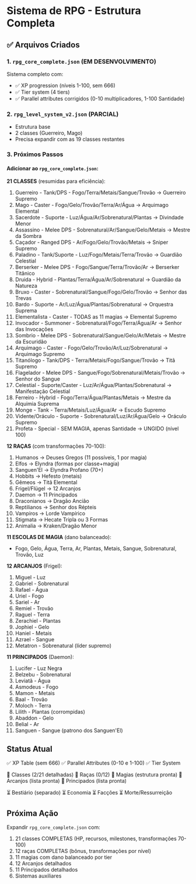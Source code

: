 # Sistema de RPG - Estrutura Completa

## ✅ Arquivos Criados

### 1. `rpg_core_complete.json` (EM DESENVOLVIMENTO)
Sistema completo com:
- ✅ XP progression (níveis 1-100, sem 666)
- ✅ Tier system (4 tiers)
- ✅ Parallel attributes corrigidos (0-10 multiplicadores, 1-100 Santidade)

### 2. `rpg_level_system_v2.json` (PARCIAL)
- Estrutura base
- 2 classes (Guerreiro, Mago)
- Precisa expandir com as 19 classes restantes

### 3. Próximos Passos

#### Adicionar ao `rpg_core_complete.json`:

**21 CLASSES** (resumidas para eficiência):
1. Guerreiro - Tank/DPS - Fogo/Terra/Metais/Sangue/Trovão → Guerreiro Supremo
2. Mago - Caster - Fogo/Gelo/Trovão/Terra/Ar/Água → Arquimago Elemental
3. Sacerdote - Suporte - Luz/Água/Ar/Sobrenatural/Plantas → Divindade Menor
4. Assassino - Melee DPS - Sobrenatural/Ar/Sangue/Gelo/Metais → Mestre da Sombra
5. Caçador - Ranged DPS - Ar/Fogo/Gelo/Trovão/Metais → Sniper Supremo
6. Paladino - Tank/Suporte - Luz/Fogo/Metais/Terra/Trovão → Guardião Celestial
7. Berserker - Melee DPS - Fogo/Sangue/Terra/Trovão/Ar → Berserker Titânico
8. Druida - Hybrid - Plantas/Terra/Água/Ar/Sobrenatural → Guardião da Natureza
9. Bruxo - Caster - Sobrenatural/Sangue/Fogo/Gelo/Trovão → Senhor das Trevas
10. Bardo - Suporte - Ar/Luz/Água/Plantas/Sobrenatural → Orquestra Suprema
11. Elementalista - Caster - TODAS as 11 magias → Elemental Supremo
12. Invocador - Summoner - Sobrenatural/Fogo/Terra/Água/Ar → Senhor das Invocações
13. Sombrio - Melee DPS - Sobrenatural/Sangue/Gelo/Ar/Metais → Mestre da Escuridão
14. Arquimago - Caster - Fogo/Gelo/Trovão/Ar/Luz/Sobrenatural → Arquimago Supremo
15. Titanólogo - Tank/DPS - Terra/Metais/Fogo/Sangue/Trovão → Titã Supremo
16. Flagelador - Melee DPS - Sangue/Fogo/Sobrenatural/Metais/Trovão → Senhor do Sangue
17. Celestial - Suporte/Caster - Luz/Ar/Água/Plantas/Sobrenatural → Manifestação Celestial
18. Ferreiro - Hybrid - Fogo/Terra/Água/Plantas/Metais → Mestre da Alquimia Suprema
19. Monge - Tank - Terra/Metais/Luz/Água/Ar → Escudo Supremo
20. Vidente/Oráculo - Suporte - Sobrenatural/Luz/Ar/Água/Gelo → Oráculo Supremo
21. Profeta - Special - SEM MAGIA, apenas Santidade → UNGIDO (nível 100)

**12 RAÇAS** (com transformações 70-100):
1. Humanos → Deuses Gregos (11 possíveis, 1 por magia)
2. Elfos → Elyndra (formas por classe+magia)
3. Sanguen'El → Elyndra Profano (70+)
4. Hobbits → Hefesto (metais)
5. Gêmeos → Titã Elemental
6. Frigel/Flügel → 12 Arcanjos
7. Daemon → 11 Principados
8. Draconianos → Dragão Ancião
9. Reptilianos → Senhor dos Répteis
10. Vampiros → Lorde Vampírico
11. Stigmata → Hecate Tripla ou 3 Formas
12. Animalia → Kraken/Dragão Menor

**11 ESCOLAS DE MAGIA** (dano balanceado):
- Fogo, Gelo, Água, Terra, Ar, Plantas, Metais, Sangue, Sobrenatural, Trovão, Luz

**12 ARCANJOS** (Frigel):
1. Miguel - Luz
2. Gabriel - Sobrenatural
3. Rafael - Água
4. Uriel - Fogo
5. Sariel - Ar
6. Remiel - Trovão
7. Raguel - Terra
8. Zerachiel - Plantas
9. Jophiel - Gelo
10. Haniel - Metais
11. Azrael - Sangue
12. Metatron - Sobrenatural (líder supremo)

**11 PRINCIPADOS** (Daemon):
1. Lucifer - Luz Negra
2. Belzebu - Sobrenatural
3. Leviatã - Água
4. Asmodeus - Fogo
5. Mamon - Metais
6. Baal - Trovão
7. Moloch - Terra
8. Lilith - Plantas (corrompidas)
9. Abaddon - Gelo
10. Belial - Ar
11. Sanguen - Sangue (patrono dos Sanguen'El)

## Status Atual

✅ XP Table (sem 666)
✅ Parallel Attributes (0-10 e 1-100)
✅ Tier System

🔄 Classes (2/21 detalhadas)
🔄 Raças (0/12)
🔄 Magias (estrutura pronta)
🔄 Arcanjos (lista pronta)
🔄 Principados (lista pronta)

⏳ Bestiário (separado)
⏳ Economia
⏳ Facções
⏳ Morte/Ressurreição

## Próxima Ação

Expandir `rpg_core_complete.json` com:
1. 21 classes COMPLETAS (HP, recursos, milestones, transformações 70-100)
2. 12 raças COMPLETAS (bônus, transformações por nível)
3. 11 magias com dano balanceado por tier
4. 12 Arcanjos detalhados
5. 11 Principados detalhados
6. Sistemas auxiliares

